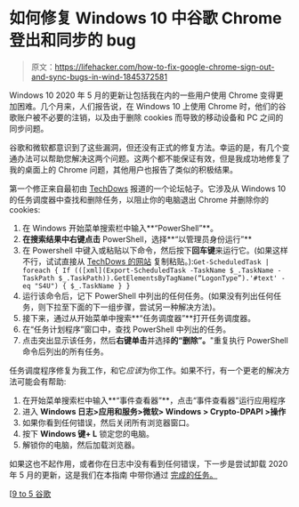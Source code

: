 # 如何修复 Windows 10 中谷歌 Chrome 登出和同步的 bug

> 原文：<https://lifehacker.com/how-to-fix-google-chrome-sign-out-and-sync-bugs-in-wind-1845372581>

Windows 10 2020 年 5 月的更新让包括我在内的一些用户使用 Chrome 变得更加困难。几个月来，人们报告说，在 Windows 10 上使用 Chrome 时，他们的谷歌账户被不必要的注销，以及由于删除 cookies 而导致的移动设备和 PC 之间的同步问题。



谷歌和微软都意识到了这些漏洞，但还没有正式的修复方法。幸运的是，有几个变通办法可以帮助您解决这两个问题。这两个都不能保证有效，但是我成功地修复了我的桌面上的 Chrome 问题，其他用户也报告了类似的积极结果。

第一个修正来自最初由 [TechDows](https://techdows.com/2020/10/windows-10-2004-bug-broke-chrome-fix.html) 报道的一个论坛帖子。它涉及从 Windows 10 的任务调度器中查找和删除任务，以阻止你的电脑退出 Chrome 并删除你的 cookies:

1.  在 Windows 开始菜单搜索栏中输入**“PowerShell”**。
2.  **在搜索结果中右键点击** PowerShell，选择**“以管理员身份运行”**
3.  在 Powershell 中键入或粘贴以下命令，然后按下**回车键**来运行它。(如果这样不行，试试直接从 [TechDows 的网站](https://techdows.com/2020/10/windows-10-2004-bug-broke-chrome-fix.html) 复制粘贴。):`Get-ScheduledTask | foreach { If (([xml](Export-ScheduledTask -TaskName $_.TaskName -TaskPath $_.TaskPath)).GetElementsByTagName(“LogonType”).'#text' -eq "S4U") { $_.TaskName } }`
4.  运行该命令后，记下 PowerShell 中列出的任何任务。(如果没有列出任何任务，则下拉至下面的下一组步骤，尝试另一种解决方法)。
5.  接下来，通过从开始菜单中搜索**“任务调度器”**打开任务调度器。
6.  在“任务计划程序”窗口中，查找 PowerShell 中列出的任务。
7.  点击突出显示该任务，然后**右键单击**并选择**的“删除”。**"重复执行 PowerShell 命令后列出的所有任务。

任务调度程序修复为我工作，和它*应该*为你工作。如果不行，有一个更老的解决方法可能会有帮助:

1.  在开始菜单搜索栏中输入**“事件查看器”**，点击“事件查看器”运行应用程序
2.  进入 **Windows 日志>应用和服务>微软> Windows > Crypto-DPAPI >操作**
3.  如果你看到任何错误，然后关闭所有浏览器窗口。
4.  按下 **Windows 键+ L** 锁定您的电脑。
5.  解锁你的电脑，然后加载浏览器。

如果这也不起作用，或者你在日志中没有看到任何错误，下一步是尝试卸载 2020 年 5 月的更新，这是我们在本指南 中带你通过 [完成的任务。](https://lifehacker.com/how-to-undo-and-prevent-windows-updates-1836420965)

[[9 to 5 谷歌](https://9to5google.com/2020/10/12/google-chrome-windows-10-may-update-issues)